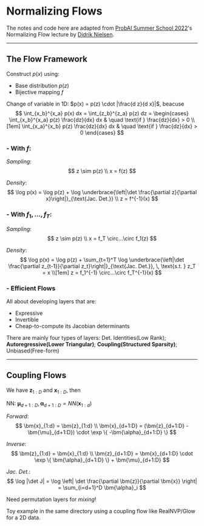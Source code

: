 # Normalizing Flows

The notes and code here are adapted from [ProbAI Summer School 2022](https://github.com/probabilisticai/probai-2022)'s Normalizing Flow lecture by [Didrik Nielsen](https://didriknielsen.github.io).

----------

## The Flow Framework

Construct $p(x)$ using:
* Base distribution $p(z)$
* Bijective mapping $f$

Change of variable in 1D: $p(x) = p(z) \cdot |\frac{d z}{d x}|$, beacuse
$$
    \int_{x_b}^{x_a} p(x) dx = \int_{z_b}^{z_a} p(z) dz = 
    \begin{cases}
        \int_{x_b}^{x_a} p(z) \frac{dz}{dx} dx & \quad \text{if } \frac{dz}{dx} > 0 \\[1em]
        \int_{x_a}^{x_b} p(z) \frac{dz}{dx} dx & \quad \text{if } \frac{dz}{dx} > 0
    \end{cases}
$$

### - With $f$:
_Sampling_:
$$ 
z \sim p(z) \\
x = f(z)
$$

_Density_:
$$
\log p(x) = \log p(z) + \log \underbrace{\left|\det \frac{\partial z}{\partial x}\right|}_{\text{Jac. Det.}}  \\
z = f^{-1}(x)
$$

### - With $f_1, ..., f_T$:
_Sampling_:
$$ 
z \sim p(z) \\
x = f_T \circ...\circ f_1(z)
$$

_Density_:
$$
\log p(x) = \log p(z) + \sum_{t=1}^T \log \underbrace{\left|\det \frac{\partial z_{t-1}}{\partial z_t}\right|}_{\text{Jac. Det.}}, \, \text{s.t. } z_T = x \\[1em]
z = f_1^{-1} \circ...\circ f_T^{-1}(x)
$$

### - Efficient Flows
All about developing layers that are:
* Expressive
* Invertible
* Cheap-to-compute its Jacobian determinants

There are mainly four types of layers: Det. Identities(Low Rank); **Autoregressive(Lower Triangular)**; **Coupling(Structured Sparsity)**; Unbiased(Free-form)

------------

## Coupling Flows
We have $\bm{z}_{1:D}$ and $\bm{x}_{1:D}$, then


NN: $\bm{\mu}_{d+1:D}, \, \bm{\alpha}_{d+1:D} = NN(\bm{x}_{1:d})$

_Forward_:
$$
\bm{x}_{1:d} = \bm{z}_{1:d} \\
\bm{x}_{d+1:D} = (\bm{z}_{d+1:D} - \bm{\mu}_{d+1:D}) \cdot \exp \{ -\bm{\alpha}_{d+1:D} \}
$$

_Inverse_:
$$
\bm{z}_{1:d} = \bm{x}_{1:d} \\
\bm{z}_{d+1:D} = \bm{x}_{d+1:D} \cdot \exp \{ \bm{\alpha}_{d+1:D} \} + \bm{\mu}_{d+1:D}
$$

_Jac. Det._:
$$
\log |\det J| = \log \left| \det \frac{\partial \bm{z}}{\partial \bm{x}} \right| = \sum_{i=d+1}^D \bm{\alpha}_i
$$

Need permutation layers for _mixing_!

Toy example in the same directory using a coupling flow like RealNVP/Glow for a 2D data.